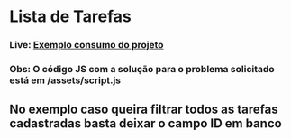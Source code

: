 <h1>Lista de Tarefas</h1>

### Live: <a href="https://renannevesc94.github.io/ADA/MODULO-02/LISTA-TAREFAS/index.html">Exemplo consumo do projeto</a>

### Obs: O código JS com a solução para o problema solicitado está em /assets/script.js

## No exemplo caso queira filtrar todos as tarefas cadastradas basta deixar o campo ID em banco
